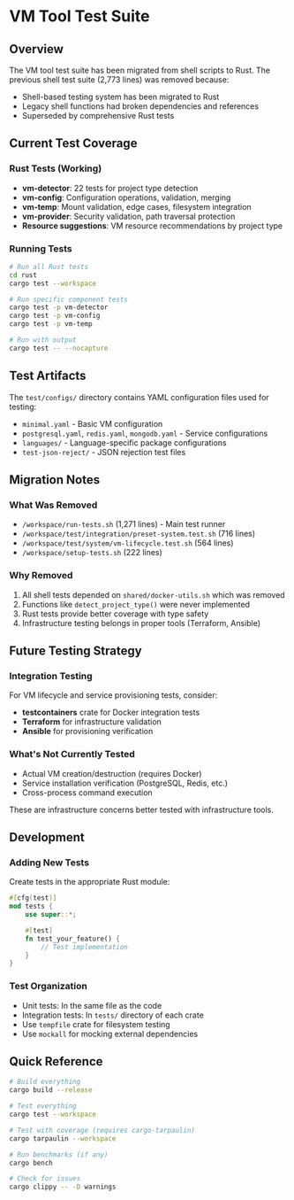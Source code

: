 # VM Tool Test Suite

## Overview

The VM tool test suite has been migrated from shell scripts to Rust. The previous shell test suite (2,773 lines) was removed because:
- Shell-based testing system has been migrated to Rust
- Legacy shell functions had broken dependencies and references
- Superseded by comprehensive Rust tests

## Current Test Coverage

### Rust Tests (Working)
- **vm-detector**: 22 tests for project type detection
- **vm-config**: Configuration operations, validation, merging
- **vm-temp**: Mount validation, edge cases, filesystem integration
- **vm-provider**: Security validation, path traversal protection
- **Resource suggestions**: VM resource recommendations by project type

### Running Tests

```bash
# Run all Rust tests
cd rust
cargo test --workspace

# Run specific component tests
cargo test -p vm-detector
cargo test -p vm-config
cargo test -p vm-temp

# Run with output
cargo test -- --nocapture
```

## Test Artifacts

The `test/configs/` directory contains YAML configuration files used for testing:
- `minimal.yaml` - Basic VM configuration
- `postgresql.yaml`, `redis.yaml`, `mongodb.yaml` - Service configurations
- `languages/` - Language-specific package configurations
- `test-json-reject/` - JSON rejection test files

## Migration Notes

### What Was Removed
- `/workspace/run-tests.sh` (1,271 lines) - Main test runner
- `/workspace/test/integration/preset-system.test.sh` (716 lines)
- `/workspace/test/system/vm-lifecycle.test.sh` (564 lines)
- `/workspace/setup-tests.sh` (222 lines)

### Why Removed
1. All shell tests depended on `shared/docker-utils.sh` which was removed
2. Functions like `detect_project_type()` were never implemented
3. Rust tests provide better coverage with type safety
4. Infrastructure testing belongs in proper tools (Terraform, Ansible)

## Future Testing Strategy

### Integration Testing
For VM lifecycle and service provisioning tests, consider:
- **testcontainers** crate for Docker integration tests
- **Terraform** for infrastructure validation
- **Ansible** for provisioning verification

### What's Not Currently Tested
- Actual VM creation/destruction (requires Docker)
- Service installation verification (PostgreSQL, Redis, etc.)
- Cross-process command execution

These are infrastructure concerns better tested with infrastructure tools.

## Development

### Adding New Tests

Create tests in the appropriate Rust module:
```rust
#[cfg(test)]
mod tests {
    use super::*;

    #[test]
    fn test_your_feature() {
        // Test implementation
    }
}
```

### Test Organization
- Unit tests: In the same file as the code
- Integration tests: In `tests/` directory of each crate
- Use `tempfile` crate for filesystem testing
- Use `mockall` for mocking external dependencies

## Quick Reference

```bash
# Build everything
cargo build --release

# Test everything
cargo test --workspace

# Test with coverage (requires cargo-tarpaulin)
cargo tarpaulin --workspace

# Run benchmarks (if any)
cargo bench

# Check for issues
cargo clippy -- -D warnings
```